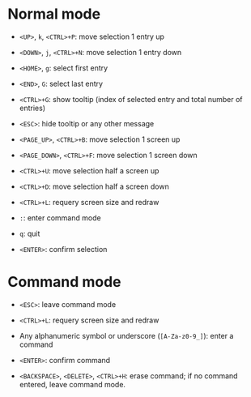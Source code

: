 Normal mode
===

* `<UP>`, `k`, `<CTRL>+P`: move selection 1 entry up

* `<DOWN>`, `j`, `<CTRL>+N`: move selection 1 entry down

* `<HOME>`, `g`: select first entry

* `<END>`, `G`: select last entry

* `<CTRL>+G`: show tooltip (index of selected entry and total number of entries)

* `<ESC>`: hide tooltip or any other message

* `<PAGE_UP>`, `<CTRL>+B`: move selection 1 screen up

* `<PAGE_DOWN>`, `<CTRL>+F`: move selection 1 screen down

* `<CTRL>+U`: move selection half a screen up

* `<CTRL>+D`: move selection half a screen down

* `<CTRL>+L`: requery screen size and redraw

* `:`: enter command mode

* `q`: quit

* `<ENTER>`: confirm selection

Command mode
===

* `<ESC>`: leave command mode

* `<CTRL>+L`: requery screen size and redraw

* Any alphanumeric symbol or underscore (`[A-Za-z0-9_]`): enter a command

* `<ENTER>`: confirm command

* `<BACKSPACE>`, `<DELETE>`, `<CTRL>+H`: erase command; if no command entered, leave command mode.
